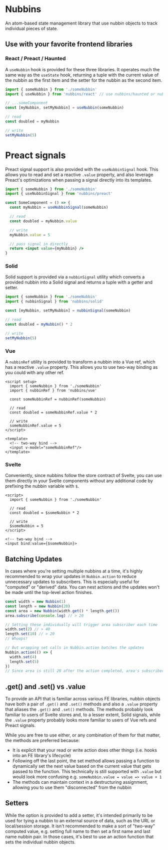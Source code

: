 # Nubbins

An atom-based state management library that use nubbin objects to track individual pieces of state.

## Use with your favorite frontend libraries

### React / Preact / Haunted

A `useNubbin` hook is provided for these three libraries. It operates much the same way as the `useState` hook, returning a tuple with the current value of the nubbin as the first item and the setter for the nubbin as the second item.

```typescript
import { someNubbin } from './someNubbin'
import { useNubbin } from 'nubbins/react' // use nubbins/haunted or nubbins/preact for their respective versions

// ...someComponent
const [myNubbin, setMyNubbin] = useNubbin(someNubbin)

// read
const doubled = myNubbin

// write
setMyNubbin(5)
```

# Preact signals

Preact signal support is also provided with the `useNubbinSignal` hook. This allows you to read and set a reactive `.value` property, and also leverage Preact's optimizations when passing a signal directly into its templates.

```jsx
import { someNubbin } from './someNubbin'
import { useNubbinSignal } from 'nubbins/preact'

const SomeComponent = () => {
  const myNubbin = useNubbinSignal(someNubbin)

  // read
  const doubled = myNubbin.value

  // write
  myNubbin.value = 5

  // pass signal in directly
  return <input value={myNubbin} />
}
```

### Solid

Solid support is provided via a `nubbinSignal` utility which converts a provided nubbin into a Solid signal and returns a tuple with a getter and setter.

```typescript
import { someNubbin } from './someNubbin'
import { nubbinSignal } from 'nubbins/solid'

const [myNubbin, setMyNubbin] = nubbinSignal(someNubbin)

// read
const doubled = myNubbin() * 2

// write
setMyNubbin(5)
```

### Vue

A `nubbinRef` utility is provided to transform a nubbin into a Vue ref, which has a reactive `.value` property. This allows you to use two-way binding as you could with any other ref.

```vue
<script setup>
  import { someNubbin } from './someNubbin'
  import { nubbinRef } from 'nubbins/vue'

  const someNubbinRef = nubbinRef(someNubbin)

  // read
  const doubled = someNubbinRef.value * 2

  // write
  someNubbinRef.value = 5
</script>

<template>
  <!-- two-way bind -->
  <input v-model="someNubbinRef"/>
</template>
```

### Svelte

Conveniently, since nubbins follow the store contract of Svelte, you can use them directly in your Svelte components without any additional code by prefixing the nubbin variable with `$`.

```svelte
<script>
  import { someNubbin } from './someNubbin'

  // read
  const doubled = $someNubbin * 2

  // write
  $someNubbin = 5
</script>

<!-- two-way bind -->
<input bind:value={$someNubbin}>
```

## Batching Updates

In cases where you're setting multiple nubbins at a time, it's highly recommended to wrap your updates in `Nubbin.action` to reduce unnecessary updates to subscribers. This is especially useful for "computed" or "derived" data. You can nest actions and the updates won't be made until the top-level action finishes. 

```typescript
const width = new Nubbin(1)
const length = new Nubbin(20)
const area = new Nubbin(width.get() * length.get())
area.subscribe(console.log) // > 20

// Setting these individually will trigger area subscriber each time
width.set(2) // > 40
length.set(10) // > 20
// Whoops!

// But wrapping set calls in Nubbin.action batches the updates
Nubbin.action(() => {
  width.set(4)
  length.set(5)
})
// Since area is still 20 after the action completed, area's subscribers won't be updated
```

## .get() and .set() vs .value

To provide an API that is familiar across various FE libraries, nubbin objects have both a pair of `.get()` and `.set()` methods and also a `.value` property that aliases the `.get()` and `.set()` methods. The methods probably look familiar to users of Svelte stores and, to a lesser extent, Solid signals, while the `.value` property probably looks more familiar to users of Vue refs and Preact signals.

While you are free to use either, or any combination of them for that matter, the methods are preferred because:

- It is explicit that your read or write action does other things (i.e. hooks into an FE library's lifecycle)
- Following off the last point, the set method allows passing a function to dynamically set the next value based on the current value that gets passed to the function. This technically is still supported with `.value` but would look more confusing e.g. `someNubbin.value = value => value + 1`
- The methods can maintain context in a destructuring assignment, allowing you to use them "disconnected" from the nubbin

## Setters

While the option is provided to add a setter, it's intended primarily to be used for tying a nubbin to an external source of data, such as the URL or local/session storage. It isn't recommended to make a sort of "two-way" computed value, e.g. setting full name to then set a first name and last name nubbin pair. In those cases, it's best to use an action function that sets the individual nubbin objects.
